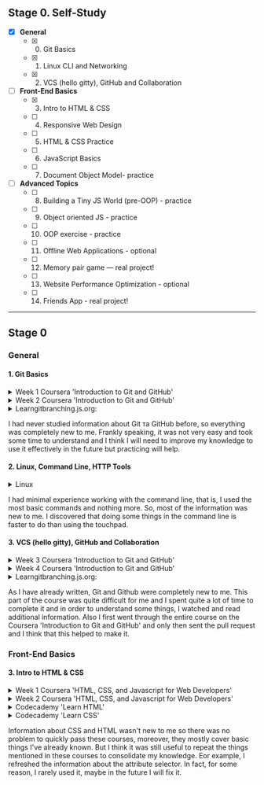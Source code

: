 ## Stage 0. Self-Study

- [X] **General**
    - [X] 0. Git Basics
    - [X] 1. Linux CLI and Networking
    - [X] 2. VCS (hello gitty), GitHub and Collaboration

- [ ] **Front-End Basics**  
    - [X] 3. Intro to HTML & CSS
    - [ ] 4. Responsive Web Design
    - [ ] 5. HTML & CSS Practice
    - [ ] 6. JavaScript Basics
    - [ ] 7. Document Object Model- practice

- [ ] **Advanced Topics** 
    - [ ] 8. Building a Tiny JS World (pre-OOP) - practice
    - [ ] 9. Object oriented JS - practice
    - [ ] 10. OOP exercise - practice
    - [ ] 11. Offline Web Applications - optional
    - [ ] 12. Memory pair game — real project!
    - [ ] 13. Website Performance Optimization - optional
    - [ ] 14. Friends App - real project!

---

## Stage 0
### General

#### 1. Git Basics

<details>
<summary> Week 1 Coursera 'Introduction to Git and GitHub' </summary>

!['Introduction to Git and GitHub'](https://github.com/Halv27/kottans-frontend/blob/main/git%20basics/coursera_week-1%2B2/coursera_week-1.png)
!['Introduction to Git and GitHub'](https://github.com/Halv27/kottans-frontend/blob/main/git%20basics/coursera_week-1%2B2/coursera_week-1.2.png)

</details>

<details>
<summary> Week 2 Coursera 'Introduction to Git and GitHub' </summary>

!['Introduction to Git and GitHub'](https://github.com/Halv27/kottans-frontend/blob/main/git%20basics/coursera_week-1%2B2/coursera_week-2.png)
!['Introduction to Git and GitHub'](https://github.com/Halv27/kottans-frontend/blob/main/git%20basics/coursera_week-1%2B2/coursera_week-2.2.png)

</details>

<details>
<summary> Learngitbranching.js.org: </summary>

![Learngitbranching](https://github.com/Halv27/kottans-frontend/blob/main/git%20basics/learngitbranching/basics.png)
![Learngitbranching](https://github.com/Halv27/kottans-frontend/blob/main/git%20basics/learngitbranching/push_and_pull.png)

</details>

I had never studied information about Git та GitHub before, so everything was completely new to me. Frankly speaking, it was not very easy and took some time to understand and I think I will need to improve my knowledge to use it effectively in the future but practicing will help.


#### 2. Linux, Command Line, HTTP Tools

<details>
<summary> Linux </summary>

![Quiz](https://github.com/Halv27/kottans-frontend/blob/main/task_linux_cli/linux_1.png)
![Quiz](https://github.com/Halv27/kottans-frontend/blob/main/task_linux_cli/linux_2.png)
![Quiz](https://github.com/Halv27/kottans-frontend/blob/main/task_linux_cli/linux_3.png)
![Quiz](https://github.com/Halv27/kottans-frontend/blob/main/task_linux_cli/linux_4.png)

</details>

I had minimal experience working with the command line, that is, I used the most basic commands and nothing more. So, most of the information was new to me. I discovered that doing some things in the command line is faster to do than using the touchpad. 


#### 3. VCS (hello gitty), GitHub and Collaboration

<details>
<summary> Week 3 Coursera 'Introduction to Git and GitHub' </summary>

!['Introduction to Git and GitHub'](https://github.com/Halv27/kottans-frontend/blob/main/task_git_collaboration/coursera_week_3%2B4/coursera_week-3.png)
!['Introduction to Git and GitHub'](https://github.com/Halv27/kottans-frontend/blob/main/task_git_collaboration/coursera_week_3%2B4/coursera_week-3.2.png)
!['Introduction to Git and GitHub'](https://github.com/Halv27/kottans-frontend/blob/main/task_git_collaboration/coursera_week_3%2B4/coursera_week-3.3.png)
!['Introduction to Git and GitHub'](https://github.com/Halv27/kottans-frontend/blob/main/task_git_collaboration/coursera_week_3%2B4/coursera_week-3.4.png)

</details>

<details>
<summary> Week 4 Coursera 'Introduction to Git and GitHub' </summary>

!['Introduction to Git and GitHub'](https://github.com/Halv27/kottans-frontend/blob/main/task_git_collaboration/coursera_week_3%2B4/coursera_week-4.png)
!['Introduction to Git and GitHub'](https://github.com/Halv27/kottans-frontend/blob/main/task_git_collaboration/coursera_week_3%2B4/coursera_week-4.2.png)
!['Introduction to Git and GitHub'](https://github.com/Halv27/kottans-frontend/blob/main/task_git_collaboration/coursera_week_3%2B4/coursera_week-4.3.png)
!['Introduction to Git and GitHub'](https://github.com/Halv27/kottans-frontend/blob/main/task_git_collaboration/coursera_week_3%2B4/coursera_week-4.4.png)

</details>

<details>
<summary> Learngitbranching.js.org: </summary>

![Learngitbranching](https://github.com/Halv27/kottans-frontend/blob/main/task_git_collaboration/learngitbranching/1.png)
![Learngitbranching](https://github.com/Halv27/kottans-frontend/blob/main/task_git_collaboration/learngitbranching/2.png)

</details>

As I have already written, Git and Github were completely new to me. This part of the course was quite difficult for me and I spent quite a lot of time to complete it and in order to understand some things, I watched and read additional information. Also I first went through the entire course on the Coursera 'Introduction to Git and GitHub' and only then sent the pull request and I think that this helped to make it. 


### Front-End Basics

#### 3. Intro to HTML & CSS

<details>
<summary> Week 1 Coursera 'HTML, CSS, and Javascript for Web Developers' </summary>

![Week 1 Coursera 'HTML, CSS, and Javascript for Web Developers'](https://github.com/Halv27/kottans-frontend/blob/main/task_html_css_intro/coursera_week1(1).png)
![Week 1 Coursera 'HTML, CSS, and Javascript for Web Developers'](https://github.com/Halv27/kottans-frontend/blob/main/task_html_css_intro/coursera_week1(2).png)

</details>

<details>
<summary> Week 2 Coursera 'HTML, CSS, and Javascript for Web Developers' </summary>

![Week 2 Coursera 'HTML, CSS, and Javascript for Web Developers'](https://github.com/Halv27/kottans-frontend/blob/main/task_html_css_intro/coursera_week2.png)

</details>

<details>
<summary> Codecademy 'Learn HTML'  </summary>

![html](https://github.com/Halv27/kottans-frontend/blob/main/task_html_css_intro/codecademy_html.png)
 
 </details>

<details>
<summary> Codecademy 'Learn CSS' </summary>

![css](https://github.com/Halv27/kottans-frontend/blob/main/task_html_css_intro/codecademy_css.png)
 
 </details>

Information about CSS and HTML wasn't new to me so there was no problem to quickly pass these courses, moreover, they mostly cover basic things I've already known. But I think it was still useful to repeat the things mentioned in these courses to consolidate my knowledge. Еor example, I refreshed the information about the attribute selector. In fact, for some reason, I rarely used it, maybe in the future I will fix it. 



